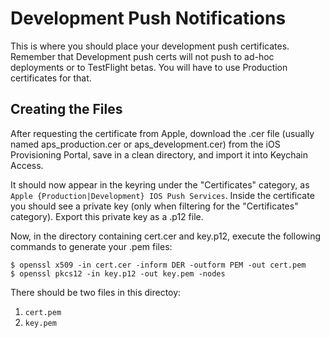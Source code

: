 # Development Push Notifications

This is where you should place your development push certificates. Remember that Development push certs will not push to ad-hoc deployments or to TestFlight betas. You will have to use Production certificates for that.

## Creating the Files ##

After requesting the certificate from Apple, download the .cer file (usually named aps_production.cer or aps_development.cer) from the iOS Provisioning Portal, save in a clean directory, and import it into Keychain Access.

It should now appear in the keyring under the "Certificates" category, as `Apple {Production|Development} IOS Push Services`. Inside the certificate you should see a private key (only when filtering for the "Certificates" category). Export this private key as a .p12 file.

Now, in the directory containing cert.cer and key.p12, execute the following commands to generate your .pem files:

```
$ openssl x509 -in cert.cer -inform DER -outform PEM -out cert.pem
$ openssl pkcs12 -in key.p12 -out key.pem -nodes
```

There should be two files in this directoy:
1. `cert.pem`
2. `key.pem`

